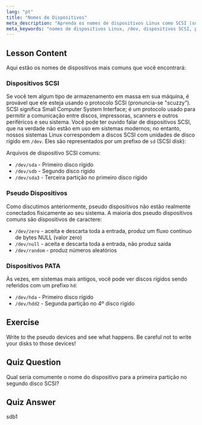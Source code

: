 ```yaml
---
lang: "pt"
title: "Nomes de Dispositivos"
meta_description: "Aprenda os nomes de dispositivos Linux como SCSI (sd), pseudo e PATA (hd). Entenda /dev/sda, /dev/null e muito mais neste guia para iniciantes."
meta_keywords: "nomes de dispositivos Linux, /dev, dispositivos SCSI, pseudo dispositivos, dispositivos PATA, tutorial Linux, Linux para iniciantes, arquivos de dispositivo"
---
```


## Lesson Content

Aqui estão os nomes de dispositivos mais comuns que você encontrará:

### Dispositivos SCSI

Se você tem algum tipo de armazenamento em massa em sua máquina, é provável que ele esteja usando o protocolo SCSI (pronuncia-se "scuzzy"). SCSI significa Small Computer System Interface; é um protocolo usado para permitir a comunicação entre discos, impressoras, scanners e outros periféricos e seu sistema. Você pode ter ouvido falar de dispositivos SCSI, que na verdade não estão em uso em sistemas modernos; no entanto, nossos sistemas Linux correspondem a discos SCSI com unidades de disco rígido em `/dev`. Eles são representados por um prefixo de `sd` (SCSI disk):

Arquivos de dispositivo SCSI comuns:

- `/dev/sda` - Primeiro disco rígido
- `/dev/sdb` - Segundo disco rígido
- `/dev/sda3` - Terceira partição no primeiro disco rígido

### Pseudo Dispositivos

Como discutimos anteriormente, pseudo dispositivos não estão realmente conectados fisicamente ao seu sistema. A maioria dos pseudo dispositivos comuns são dispositivos de caractere:

- `/dev/zero` - aceita e descarta toda a entrada, produz um fluxo contínuo de bytes NULL (valor zero)
- `/dev/null` - aceita e descarta toda a entrada, não produz saída
- `/dev/random` - produz números aleatórios

### Dispositivos PATA

Às vezes, em sistemas mais antigos, você pode ver discos rígidos sendo referidos com um prefixo `hd`:

- `/dev/hda` - Primeiro disco rígido
- `/dev/hdd2` - Segunda partição no 4º disco rígido

## Exercise

Write to the pseudo devices and see what happens. Be careful not to write your disks to those devices!

## Quiz Question

Qual seria comumente o nome do dispositivo para a primeira partição no segundo disco SCSI?

## Quiz Answer

sdb1
